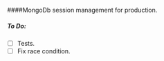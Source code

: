 ####MongoDb session management for production.

##### To Do:
 - [ ] Tests.
 - [ ] Fix race condition.
